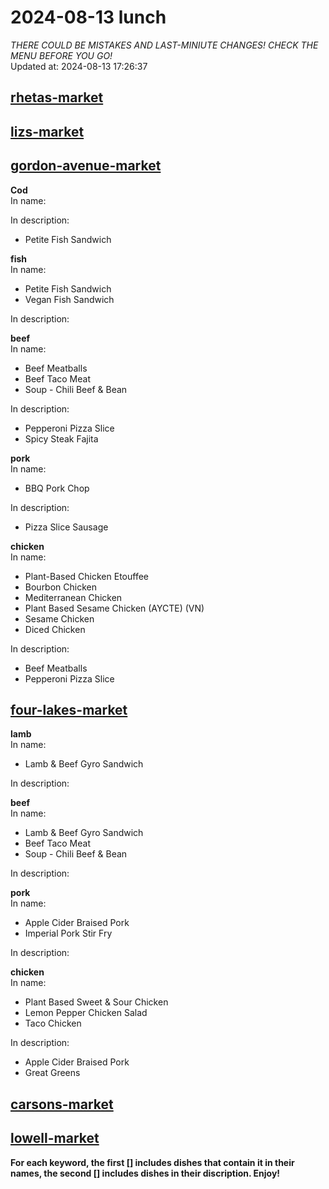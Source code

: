 # 2024-08-13 lunch  
*THERE COULD BE MISTAKES AND LAST-MINIUTE CHANGES! CHECK THE MENU BEFORE YOU GO!*  
Updated at: 2024-08-13 17:26:37  
## [rhetas-market](https://wisc-housingdining.nutrislice.com/menu/rhetas-market/lunch/2024-08-13)  
## [lizs-market](https://wisc-housingdining.nutrislice.com/menu/lizs-market/lunch/2024-08-13)  
## [gordon-avenue-market](https://wisc-housingdining.nutrislice.com/menu/gordon-avenue-market/lunch/2024-08-13)  
**Cod**  
In name:   
  
In description:   
 - Petite Fish Sandwich  
  
**fish**  
In name:   
 - Petite Fish Sandwich  
 - Vegan Fish Sandwich  
  
In description:   
  
**beef**  
In name:   
 - Beef Meatballs  
 - Beef Taco Meat  
 - Soup -  Chili Beef & Bean  
  
In description:   
 - Pepperoni Pizza Slice  
 - Spicy Steak Fajita  
  
**pork**  
In name:   
 - BBQ Pork Chop  
  
In description:   
 - Pizza Slice Sausage  
  
**chicken**  
In name:   
 - Plant-Based Chicken Etouffee  
 - Bourbon Chicken  
 - Mediterranean Chicken  
 - Plant Based Sesame Chicken (AYCTE) (VN)  
 - Sesame Chicken  
 - Diced Chicken  
  
In description:   
 - Beef Meatballs  
 - Pepperoni Pizza Slice  
  
## [four-lakes-market](https://wisc-housingdining.nutrislice.com/menu/four-lakes-market/lunch/2024-08-13)  
**lamb**  
In name:   
 - Lamb & Beef Gyro Sandwich  
  
In description:   
  
**beef**  
In name:   
 - Lamb & Beef Gyro Sandwich  
 - Beef Taco Meat  
 - Soup -  Chili Beef & Bean  
  
In description:   
  
**pork**  
In name:   
 - Apple Cider Braised Pork  
 - Imperial Pork Stir Fry  
  
In description:   
  
**chicken**  
In name:   
 - Plant Based Sweet & Sour Chicken  
 - Lemon Pepper Chicken Salad  
 - Taco Chicken  
  
In description:   
 - Apple Cider Braised Pork  
 - Great Greens  
  
## [carsons-market](https://wisc-housingdining.nutrislice.com/menu/carsons-market/lunch/2024-08-13)  
## [lowell-market](https://wisc-housingdining.nutrislice.com/menu/lowell-market/lunch/2024-08-13)  
  
**For each keyword, the first [] includes dishes that contain it in their names, the second [] includes dishes in their discription. Enjoy!**  
